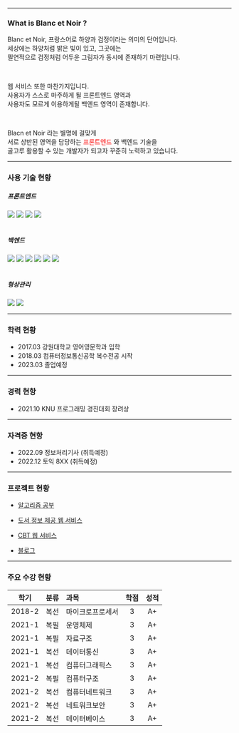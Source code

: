 ***

### What is Blanc et Noir ?

Blanc et Noir, 프랑스어로 하양과 검정이라는 의미의 단어입니다.<br>
세상에는 하양처럼 밝은 빛이 있고, 그곳에는<br>
필연적으로 검정처럼 어두운 그림자가 동시에 존재하기 마련입니다.

<br>

웹 서비스 또한 마찬가지입니다.<br>
사용자가 스스로 마주하게 될 프론트엔드 영역과<br>
사용자도 모르게 이용하게될 백엔드 영역이 존재합니다.

<br>

Blacn et Noir 라는 별명에 걸맞게<br>
서로 상반된 영역을 담당하는 <span style="color:red;"> 프론트엔드 </span> 와 백엔드 기술을<br>
골고루 활용할 수 있는 개발자가 되고자 꾸준히 노력하고 있습니다.

***

### 사용 기술 현황

##### 프론트엔드

<div>
    <img src="https://img.shields.io/badge/html5-E34F26?style=for-the-badge&logo=html5&logoColor=white"> 
    <img src="https://img.shields.io/badge/css-1572B6?style=for-the-badge&logo=css3&logoColor=white"> 
    <img src="https://img.shields.io/badge/javascript-F7DF1E?style=for-the-badge&logo=javascript&logoColor=black"> 
    <img src="https://img.shields.io/badge/jquery-0769AD?style=for-the-badge&logo=jquery&logoColor=white">
</div>
<br>


##### 백엔드

<div>
    <img src="https://img.shields.io/badge/apache tomcat-F8DC75?style=for-the-badge&logo=apachetomcat&logoColor=white">
    <img src="https://img.shields.io/badge/spring-6DB33F?style=for-the-badge&logo=spring&logoColor=white"> 
    <img src="https://img.shields.io/badge/java-007396?style=for-the-badge&logo=java&logoColor=white"> 
    <img src="https://img.shields.io/badge/oracle-F80000?style=for-the-badge&logo=oracle&logoColor=white"> 
    <img src="https://img.shields.io/badge/mariaDB-003545?style=for-the-badge&logo=mariaDB&logoColor=white"> 
    <img src="https://img.shields.io/badge/redis-DC382D?style=for-the-badge&logo=redis&logoColor=white">
</div>
<br>


##### 형상관리

<div>
    <img src="https://img.shields.io/badge/github-181717?style=for-the-badge&logo=github&logoColor=white">
    <img src="https://img.shields.io/badge/git-F05032?style=for-the-badge&logo=git&logoColor=white">
</div>

***

### 학력 현황

* 2017.03 강원대학교 영어영문학과 입학
* 2018.03 컴퓨터정보통신공학 복수전공 시작
* 2023.03 졸업예정

***

### 경력 현항

* 2021.10 KNU 프로그래밍 경진대회 장려상

***

### 자격증 현항

* 2022.09 정보처리기사 (취득예정)
* 2022.12 토익 8XX (취득예정)

***

### 프로젝트 현황

* [알고리즘 공부](https://github.com/Blanc-et-noir/Algorithm)

* [도서 정보 제공 웹 서비스](https://github.com/Blanc-et-noir/LibraryService)

* [CBT 웹 서비스](https://github.com/Blanc-et-noir/RestAPI)

* [블로그](https://blanc-et-noir.tistory.com)
***

### 주요 수강 현황
  
|학기|분류|과목|학점|성적|
|:---:|:---:|:---|:---:|:---:|
|2018-2|복선|마이크로프로세서|3|A+|
|2021-1|복필|운영체제|3|A+|
|2021-1|복필|자료구조|3|A+|
|2021-1|복선|데이터통신|3|A+|
|2021-1|복선|컴퓨터그래픽스|3|A+|
|2021-2|복필|컴퓨터구조|3|A+|
|2021-2|복선|컴퓨터네트워크|3|A+|
|2021-2|복선|네트워크보안|3|A+|
|2021-2|복선|데이터베이스|3|A+|
